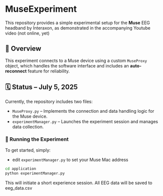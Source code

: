 # MuseExperiment

This repository provides a simple experimental setup for the **Muse** EEG headband by Interaxon, as demonstrated in the accompanying Youtube video (not online, yet)

## 🧠 Overview

This experiment connects to a Muse device using a custom `MuseProxy` object, which handles the software interface and includes an **auto-reconnect** feature for reliability.

## 🗓️ Status – July 5, 2025

Currently, the repository includes two files:

- `MuseProxy.py` – Implements the connection and data handling logic for the Muse device.
- `experimentManager.py` – Launches the experiment session and manages data collection.

### 🚀 Running the Experiment

To get started, simply:

- edit `experimentManager.py` to set your Muse Mac address

```bash
cd application
python experimentManager.py
```

This will initiate a short experience session. All EEG data will be saved to
eeg_data.csv
